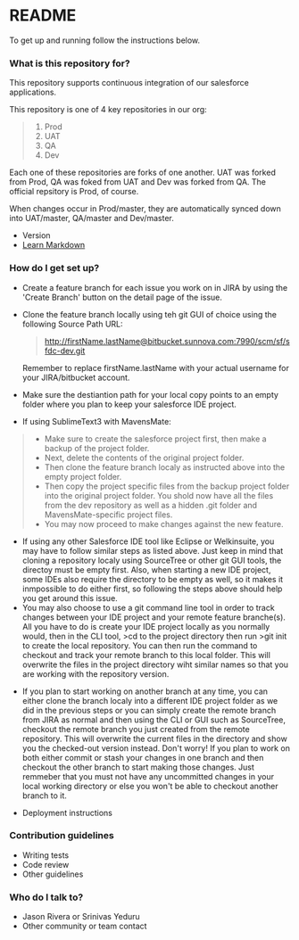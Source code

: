 # README #

To get up and running follow the instructions below.

### What is this repository for? ###


This repository supports continuous integration of our salesforce applications.

This repository is one of 4 key repositories in our org:

> 1. Prod
> 2. UAT
> 3. QA
> 4. Dev

Each one of these repositories are forks of one another. UAT was forked from Prod, QA was foked from UAT and Dev was forked from QA. The official repsitory is Prod, of course.

When changes occur in Prod/master, they are automatically synced down into UAT/master, QA/master and Dev/master.


* Version
* [Learn Markdown](https://bitbucket.org/tutorials/markdowndemo)

### How do I get set up? ###

* Create a feature branch for each issue you work on in JIRA by using the 'Create Branch' button on the detail page of the issue.

* Clone the feature branch locally using teh git GUI of choice using the following Source Path URL:
  > http://firstName.lastName@bitbucket.sunnova.com:7990/scm/sf/sfdc-dev.git
 
  Remember to replace firstName.lastName with your actual username for your JIRA/bitbucket account.
* Make sure the destiantion path for your local copy points to an empty folder where you plan to keep your salesforce IDE project.
 * If using SublimeText3 with MavensMate: 
 > * Make sure to create the salesforce project first, then make a backup of the project folder.
 > * Next, delete the contents of the original project folder.
 > * Then clone the feature branch localy as instructed above into the empty project folder.
 > * Then copy the project specific files from the backup project folder into the original project folder. You shold now have all the files from the dev repository as well as  a hidden .git folder and MavensMate-specific project files.
 > * You may now proceed to make changes against the new feature.
 
 * If using any other Salesforce IDE tool like Eclipse or Welkinsuite, you may have to follow similar steps as listed above. Just keep in mind that cloning a repository localy using SourceTree or other git GUI tools, the directoy must be empty first. Also, when starting a new IDE project, some IDEs also require the directory to be empty as well, so it makes it inmpossible to do either first, so following the steps above should help you get around this issue.
 * You may also choose to use a git command line tool in order to track changes between your IDE project and your remote feature branche(s). All you have to do is create your IDE project locally as you normally would, then in the CLI tool, >cd to the project directory then run >git init to create the local repository. You can then run the command to checkout and track your remote branch to this local folder. This will overwrite the files in the project directory wiht similar names so that you are working with the repository version. 

 > 

* If you plan to start working on another branch at any time, you can either clone the branch localy into a different IDE project folder as we did in the previous steps or you can simply create the remote branch from JIRA as normal and then using the CLI or GUI such as SourceTree, checkout the remote branch you just created from the remote repository. This will overwrite the current files in the directory and show you the checked-out version instead. Don't worry! If you plan to work on both either commit or stash your changes in one branch and then checkout the other branch to start making those changes. Just remmeber that you must not have any uncommitted changes in your local working directory or else you won't be able to checkout another branch to it.

* Deployment instructions

### Contribution guidelines ###

* Writing tests
* Code review
* Other guidelines

### Who do I talk to? ###

* Jason Rivera or Srinivas Yeduru
* Other community or team contact